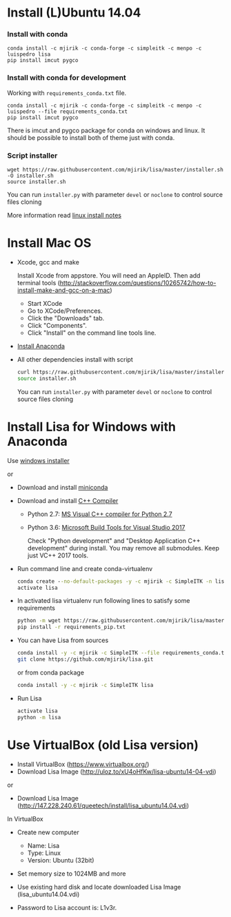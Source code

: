 Install (L)Ubuntu 14.04
=======================

### Install with conda

    conda install -c mjirik -c conda-forge -c simpleitk -c menpo -c luispedro lisa
    pip install imcut pygco

### Install with conda for development

Working with `requirements_conda.txt` file.

    conda install -c mjirik -c conda-forge -c simpleitk -c menpo -c luispedro --file requirements_conda.txt
    pip install imcut pygco

There is imcut and pygco package for conda on windows and linux. 
It should be possible to install both of theme just with conda.


### Script installer

    wget https://raw.githubusercontent.com/mjirik/lisa/master/installer.sh -O installer.sh
    source installer.sh
    

You can run `installer.py` with parameter `devel` or `noclone` to control source files cloning

More information read [linux install notes](https://github.com/mjirik/lisa/blob/master/install_linux.md)


Install Mac OS
==============

 * Xcode, gcc and make

    Install Xcode from appstore. You will need an AppleID.
    Then add terminal tools (http://stackoverflow.com/questions/10265742/how-to-install-make-and-gcc-on-a-mac)
    * Start XCode
    * Go to XCode/Preferences.
    * Click the "Downloads" tab.
    * Click "Components".
    * Click "Install" on the command line tools line.


 * [Install Anaconda](http://continuum.io/downloads)

 * All other dependencies install with script

    ```bash
    curl https://raw.githubusercontent.com/mjirik/lisa/master/installer.sh -o installer.sh
    source installer.sh
    ```

    You can run `installer.py` with parameter `devel` or `noclone` to control source files cloning
 
   

Install Lisa for Windows with Anaconda
=========

Use [windows installer](http://147.228.240.61/queetech/install/setup_lisa.exe)

or

* Download and install [miniconda](http://conda.pydata.org/miniconda.html)
* Download and install [C++ Compiler](https://wiki.python.org/moin/WindowsCompilers) 
    * Python 2.7: [MS Visual C++ compiler for Python 2.7](http://aka.ms/vcpython27)
    * Python 3.6: [Microsoft Build Tools for Visual Studio 2017](
    https://www.visualstudio.com/downloads/#build-tools-for-visual-studio-2017)
    
        Check "Python development" and "Desktop Application C++ development" during install. 
        You may remove all submodules. Keep just VC++ 2017 tools.
    
* Run command line and create conda-virtualenv
    ```bat
    conda create --no-default-packages -y -c mjirik -c SimpleITK -n lisa pip lisa
    activate lisa
    ```
    
* In activated lisa virtualenv run following lines to satisfy some requirements
    ```bash
    python -m wget https://raw.githubusercontent.com/mjirik/lisa/master/requirements_pip.txt
    pip install -r requirements_pip.txt
    ```

* You can have Lisa from sources 
    ```bash
    conda install -y -c mjirik -c SimpleITK --file requirements_conda.txt
    git clone https://github.com/mjirik/lisa.git
    ```   
        
    or from conda package
    ```bash
    conda install -y -c mjirik -c SimpleITK lisa
    ```
        

* Run Lisa
    
    ```bash
    activate lisa
    python -m lisa
    ```



Use VirtualBox (old Lisa version)
==============

* Install VirtualBox (https://www.virtualbox.org/)
* Download Lisa Image (http://uloz.to/xU4oHfKw/lisa-ubuntu14-04-vdi)

or 

* Download Lisa Image (http://147.228.240.61/queetech/install/lisa_ubuntu14.04.vdi)

In VirtualBox

* Create new computer

    * Name: Lisa
    * Type: Linux
    * Version: Ubuntu (32bit)
    
* Set memory size to 1024MB and more
* Use existing hard disk and locate downloaded Lisa Image (lisa_ubuntu14.04.vdi)
* Password to Lisa account is: L1v3r.


